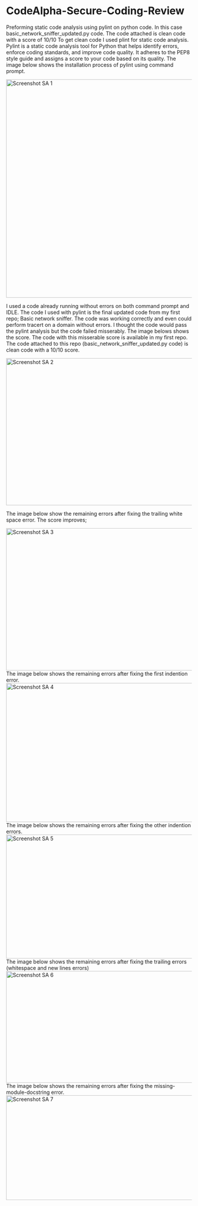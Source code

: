 # CodeAlpha-Secure-Coding-Review
Preforming static code analysis using pylint on python code. In this case basic_network_sniffer_updated.py code.
The code attached is clean code with a score of 10/10
To get clean code I used plint for static code analysis.
Pylint is a static code analysis tool for Python that helps identify errors, enforce coding standards, and improve code quality. 
It adheres to the PEP8 style guide and assigns a score to your code based on its quality.
The image below shows the installation process of pylint using command prompt.

<img width="1141" height="592" alt="Screenshot SA 1" src="https://github.com/user-attachments/assets/64e17339-bfc4-4386-978f-6960bf469a5d" />

I used a code already running without errors on both command prompt and IDLE.
The code I used with pylint is the final updated code from my first repo; Basic network sniffer.
The code was working correctly and even could perform tracert on a domain without errors.
I thought the code would pass the pylint analysis but the code failed misserably.
The image belows shows the score. The code with this misserable score is available in my first repo.
The code attached to this repo (basic_network_sniffer_updated.py code) is clean code with a 10/10 score.

<img width="1177" height="399" alt="Screenshot SA 2" src="https://github.com/user-attachments/assets/dce0a770-8de6-47d6-b701-71e185391f1a" />

The image below show the remaining errors after fixing the trailing white space error. The score improves;

<img width="1174" height="386" alt="Screenshot SA 3" src="https://github.com/user-attachments/assets/1e2d6297-e4f2-4a60-bdf5-2a071d1ce6d1" />
The image below shows the remaining errors after fixing the first indention error.
<img width="1178" height="377" alt="Screenshot SA 4" src="https://github.com/user-attachments/assets/2db0a6cc-4eeb-45c0-9824-493e5c419d2a" />
The image below shows the remaining errors after fixing the other indention errors.
<img width="1176" height="336" alt="Screenshot SA 5" src="https://github.com/user-attachments/assets/d62e4915-06a8-4f5d-ab49-645ce1e5aed5" />
The image below shows the remaining errors after fixing the trailing errors (whitespace and new lines errors)
<img width="1183" height="303" alt="Screenshot SA 6" src="https://github.com/user-attachments/assets/43214c30-0a2b-4e29-912b-e3da8ec7aad8" />
The image below shows the remaining errors after fixing the missing-module-docstring error.
<img width="1177" height="284" alt="Screenshot SA 7" src="https://github.com/user-attachments/assets/c10ea87b-59b3-4523-af4c-04ddbc1eb0bc" />

